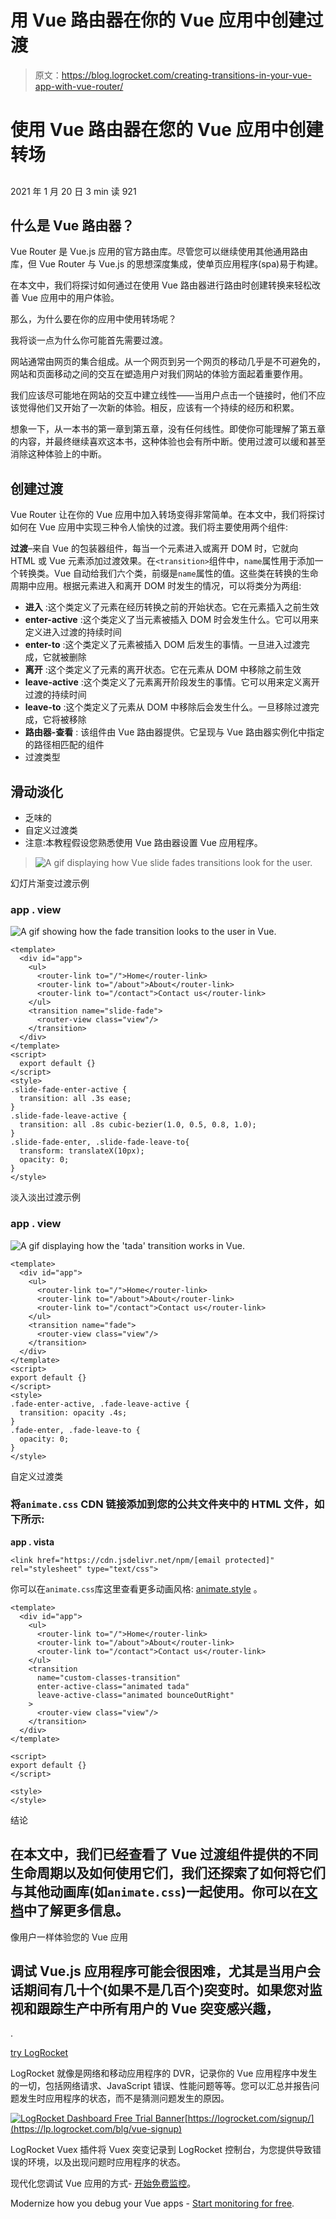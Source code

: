 # 用 Vue 路由器在你的 Vue 应用中创建过渡

> 原文：<https://blog.logrocket.com/creating-transitions-in-your-vue-app-with-vue-router/>

# 使用 Vue 路由器在您的 Vue 应用中创建转场

## 

2021 年 1 月 20 日 3 min 读 921

## 什么是 Vue 路由器？

Vue Router 是 Vue.js 应用的官方路由库。尽管您可以继续使用其他通用路由库，但 Vue Router 与 Vue.js 的思想深度集成，使单页应用程序(spa)易于构建。

在本文中，我们将探讨如何通过在使用 Vue 路由器进行路由时创建转换来轻松改善 Vue 应用中的用户体验。

那么，为什么要在你的应用中使用转场呢？

我将谈一点为什么你可能首先需要过渡。

网站通常由网页的集合组成。从一个网页到另一个网页的移动几乎是不可避免的，网站和页面移动之间的交互在塑造用户对我们网站的体验方面起着重要作用。

我们应该尽可能地在网站的交互中建立线性——当用户点击一个链接时，他们不应该觉得他们又开始了一次新的体验。相反，应该有一个持续的经历和积累。

想象一下，从一本书的第一章到第五章，没有任何线性。即使你可能理解了第五章的内容，并最终继续喜欢这本书，这种体验也会有所中断。使用过渡可以缓和甚至消除这种体验上的中断。

## 创建过渡

Vue Router 让在你的 Vue 应用中加入转场变得非常简单。在本文中，我们将探讨如何在 Vue 应用中实现三种令人愉快的过渡。我们将主要使用两个组件:

**过渡**–来自 Vue 的包装器组件，每当一个元素进入或离开 DOM 时，它就向 HTML 或 Vue 元素添加过渡效果。在`<transition>`组件中，`name`属性用于添加一个转换类。Vue 自动给我们六个类，前缀是`name`属性的值。这些类在转换的生命周期中应用。根据元素进入和离开 DOM 时发生的情况，可以将类分为两组:

*   **进入** :这个类定义了元素在经历转换之前的开始状态。它在元素插入之前生效
*   **enter-active** :这个类定义了当元素被插入 DOM 时会发生什么。它可以用来定义进入过渡的持续时间
*   **enter-to** :这个类定义了元素被插入 DOM 后发生的事情。一旦进入过渡完成，它就被删除
*   **离开** :这个类定义了元素的离开状态。它在元素从 DOM 中移除之前生效
*   **leave-active** :这个类定义了元素离开阶段发生的事情。它可以用来定义离开过渡的持续时间
*   **leave-to** :这个类定义了元素从 DOM 中移除后会发生什么。一旦移除过渡完成，它将被移除
*   **路由器-查看** : 该组件由 Vue 路由器提供。它呈现与 Vue 路由器实例化中指定的路径相匹配的组件
*   过渡类型

## 滑动淡化

*   乏味的
*   自定义过渡类
*   注意:本教程假设您熟悉使用 Vue 路由器设置 Vue 应用程序。

> ![A gif displaying how Vue slide fades transitions look for the user.](img/5665e69b8005b685779813da0fc72851.png)

幻灯片渐变过渡示例

### **app . view**

![A gif showing how the fade transition looks to the user in Vue.](img/09b14c0e917b7cef396d16e5abd421c3.png)

```
<template>
  <div id="app">
    <ul>
      <router-link to="/">Home</router-link>
      <router-link to="/about">About</router-link>
      <router-link to="/contact">Contact us</router-link>
    </ul>
    <transition name="slide-fade">
      <router-view class="view"/>
    </transition>
  </div>
</template>
<script>
  export default {}
</script>
<style>
.slide-fade-enter-active {
  transition: all .3s ease;
}
.slide-fade-leave-active {
  transition: all .8s cubic-bezier(1.0, 0.5, 0.8, 1.0);
}
.slide-fade-enter, .slide-fade-leave-to{
  transform: translateX(10px);
  opacity: 0;
}
</style>
```

淡入淡出过渡示例

### **app . view**

![A gif displaying how the 'tada' transition works in Vue.](img/0277aac99986b40f6528a76f6640f44b.png)

```
<template>
  <div id="app">
    <ul>
      <router-link to="/">Home</router-link>
      <router-link to="/about">About</router-link>
      <router-link to="/contact">Contact us</router-link>
    </ul>
    <transition name="fade">
      <router-view class="view"/>
    </transition>
  </div>
</template>
<script>
export default {}
</script>
<style>
.fade-enter-active, .fade-leave-active {
  transition: opacity .4s;
}
.fade-enter, .fade-leave-to {
  opacity: 0;
}
</style>
```

自定义过渡类

### 将`animate.css` CDN 链接添加到您的公共文件夹中的 HTML 文件，如下所示:

**app . vista** 

```
<link href="https://cdn.jsdelivr.net/npm/[email protected]" rel="stylesheet" type="text/css">
```

你可以在`animate.css`库这里查看更多动画风格: [animate.style](https://animate.style/) 。

```
<template>
  <div id="app">
    <ul>
      <router-link to="/">Home</router-link>
      <router-link to="/about">About</router-link>
      <router-link to="/contact">Contact us</router-link>
    </ul>
    <transition
      name="custom-classes-transition"
      enter-active-class="animated tada"
      leave-active-class="animated bounceOutRight"
    >
      <router-view class="view"/>
    </transition>
  </div>
</template>

<script>
export default {}
</script>

<style>
</style>
```

结论

## 在本文中，我们已经查看了 Vue 过渡组件提供的不同生命周期以及如何使用它们，我们还探索了如何将它们与其他动画库(如`animate.css`)一起使用。你可以在[文档](https://router.vuejs.org/guide/advanced/transitions.html)中了解更多信息。

像用户一样体验您的 Vue 应用

## 调试 Vue.js 应用程序可能会很困难，尤其是当用户会话期间有几十个(如果不是几百个)突变时。如果您对监视和跟踪生产中所有用户的 Vue 突变感兴趣，

.

[try LogRocket](https://lp.logrocket.com/blg/vue-signup)

LogRocket 就像是网络和移动应用程序的 DVR，记录你的 Vue 应用程序中发生的一切，包括网络请求、JavaScript 错误、性能问题等等。您可以汇总并报告问题发生时应用程序的状态，而不是猜测问题发生的原因。

[![LogRocket Dashboard Free Trial Banner](img/0d269845910c723dd7df26adab9289cb.png)](https://lp.logrocket.com/blg/vue-signup)[https://logrocket.com/signup/](https://lp.logrocket.com/blg/vue-signup)

LogRocket Vuex 插件将 Vuex 突变记录到 LogRocket 控制台，为您提供导致错误的环境，以及出现问题时应用程序的状态。

现代化您调试 Vue 应用的方式- [开始免费监控](https://lp.logrocket.com/blg/vue-signup)。

Modernize how you debug your Vue apps - [Start monitoring for free](https://lp.logrocket.com/blg/vue-signup).